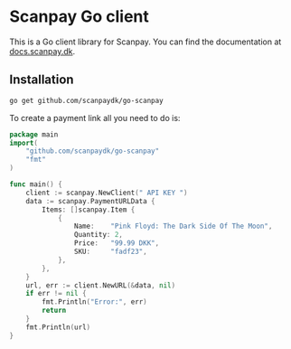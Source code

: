 # Scanpay Go client

This is a Go client library for Scanpay. You can find the documentation at [docs.scanpay.dk](https://docs.scanpay.dk/).

## Installation

```bash
go get github.com/scanpaydk/go-scanpay
```

To create a payment link all you need to do is:

```go
package main
import(
    "github.com/scanpaydk/go-scanpay"
    "fmt"
)

func main() {
    client := scanpay.NewClient(" API KEY ")
    data := scanpay.PaymentURLData {
        Items: []scanpay.Item {
            {
                Name:    "Pink Floyd: The Dark Side Of The Moon",
                Quantity: 2,
                Price:   "99.99 DKK",
                SKU:     "fadf23",
            },
        },
    }
    url, err := client.NewURL(&data, nil)
    if err != nil {
        fmt.Println("Error:", err)
        return
    }
    fmt.Println(url)
}
```
